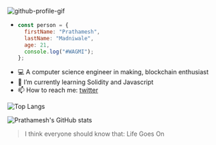 ![github-profile-gif](https://user-images.githubusercontent.com/61145586/152018050-c6981aca-7d53-421d-91be-013337bb6706.gif)

- ```js
  const person = {
    firstName: "Prathamesh",
    lastName: "Madniwale",
    age: 21,
    console.log("#WAGMI");
  };
  ```
- 💻 A computer science engineer in making, blockchain enthusiast
- 🌱 I’m currently learning Solidity and Javascript
- 📫 How to reach me: [twitter](https://twitter.com/PMadniwale)

![Top Langs](https://github-readme-stats.vercel.app/api/top-langs/?username=prathamesh2525&layout=compact&show_icons=true&theme=tokyonight)

![Prathamesh's GitHub stats](https://github-readme-stats.vercel.app/api?username=prathamesh2525&show_icons=true&theme=tokyonight)

> I think everyone should know that: Life Goes On

